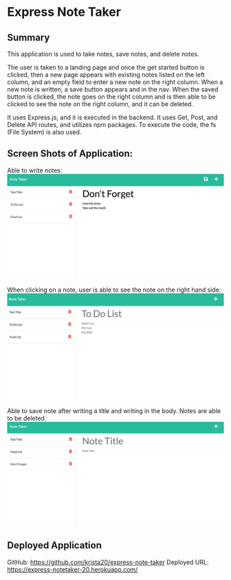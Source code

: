 # Express Note Taker

## Summary

This application is used to take notes, save notes, and delete notes.

The user is taken to a landing page and once the get started button is clicked, then a new page appears with existing notes listed on the left column, and an empty field to enter a new note on the right column. When a new note is written, a save button appears and in the nav. When the saved button is clicked, the note goes on the right column and is then able to be clicked to see the note on the right column, and it can be deleted.

It uses Express.js, and it is executed in the backend. It uses Get, Post, and Delete API routes, and utilizes npm packages. To execute the code, the fs (File System) is also used.


## Screen Shots of Application:
Able to write notes:
![image](/public/assets/images/write-note.png)

When clicking on a note, user is able to see the note on the right hand side:
![image](/public/assets/images/show-note.png)

Able to save note after writing a title and writing in the body.
Notes are able to be deleted.
![image](/public/assets/images/note-saved-deleted.png)

## Deployed Application
GitHub: https://github.com/krista20/express-note-taker
Deployed URL: https://express-notetaker-20.herokuapp.com/

